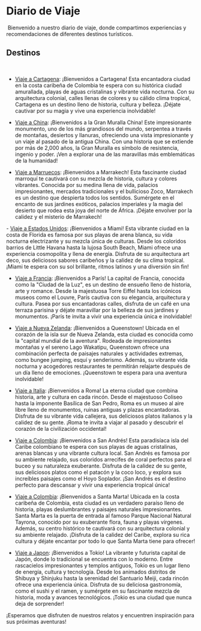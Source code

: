 # Diario de Viaje
​
Bienvenido a nuestro diario de viaje, donde compartimos experiencias y recomendaciones de diferentes destinos turísticos.
​
## Destinos
​
- [Viaje a Cartagena](entradas/cartagena.md): ¡Bienvenidos a Cartagena! Esta encantadora ciudad en la costa caribeña de Colombia te espera con su histórica ciudad amurallada, playas de aguas cristalinas y vibrante vida nocturna. Con su arquitectura colonial, calles llenas de colores y su cálido clima tropical, Cartagena es un destino lleno de historia, cultura y belleza. ¡Déjate cautivar por su magia y vive una experiencia inolvidable!

- [Viaje a China](entradas/la_gran_muralla.md): ¡Bienvenidos a la Gran Muralla China! Este impresionante monumento, uno de los más grandiosos del mundo, serpentea a través de montañas, desiertos y llanuras, ofreciendo una vista impresionante y un viaje al pasado de la antigua China. Con una historia que se extiende por más de 2,000 años, la Gran Muralla es símbolo de resistencia, ingenio y poder. ¡Ven a explorar una de las maravillas más emblemáticas de la humanidad!

- [Viaje a Marruecos](entradas/marrakech.md): ¡Bienvenidos a Marrakech! Esta fascinante ciudad marroquí te cautivará con su mezcla de historia, cultura y colores vibrantes. Conocida por su medina llena de vida, palacios impresionantes, mercados tradicionales y el bullicioso Zoco, Marrakech es un destino que despierta todos los sentidos. Sumérgete en el encanto de sus jardines exóticos, palacios imperiales y la magia del desierto que rodea esta joya del norte de África. ¡Déjate envolver por la calidez y el misterio de Marrakech!

​- [Viaje a Estados Unidos](entradas/miami.md): ¡Bienvenidos a Miami! Esta vibrante ciudad en la costa de Florida es famosa por sus playas de arena blanca, su vida nocturna electrizante y su mezcla única de culturas. Desde los coloridos barrios de Little Havana hasta la lujosa South Beach, Miami ofrece una experiencia cosmopolita y llena de energía. Disfruta de su arquitectura art deco, sus deliciosos sabores caribeños y la calidez de su clima tropical. ¡Miami te espera con su sol brillante, ritmos latinos y una diversión sin fin!

- [Viaje a Francia](entradas/paris.md): ¡Bienvenidos a París! La capital de Francia, conocida como la "Ciudad de la Luz", es un destino de ensueño lleno de historia, arte y romance. Desde la majestuosa Torre Eiffel hasta los icónicos museos como el Louvre, París cautiva con su elegancia, arquitectura y cultura. Pasea por sus encantadoras calles, disfruta de un café en una terraza parisina y déjate maravillar por la belleza de sus jardines y monumentos. ¡París te invita a vivir una experiencia única e inolvidable!

- [Viaje a Nueva Zelanda](entradas/queenstown.md): ¡Bienvenidos a Queenstown! Ubicada en el corazón de la isla sur de Nueva Zelanda, esta ciudad es conocida como la "capital mundial de la aventura". Rodeada de impresionantes montañas y el sereno Lago Wakatipu, Queenstown ofrece una combinación perfecta de paisajes naturales y actividades extremas, como bungee jumping, esquí y senderismo. Además, su vibrante vida nocturna y acogedores restaurantes te permitirán relajarte después de un día lleno de emociones. ¡Queenstown te espera para una aventura inolvidable!

- [Viaje a Italia](entradas/roma.md): ¡Bienvenidos a Roma! La eterna ciudad que combina historia, arte y cultura en cada rincón. Desde el majestuoso Coliseo hasta la imponente Basílica de San Pedro, Roma es un museo al aire libre lleno de monumentos, ruinas antiguas y plazas encantadoras. Disfruta de su vibrante vida callejera, sus deliciosos platos italianos y la calidez de su gente. ¡Roma te invita a viajar al pasado y descubrir el corazón de la civilización occidental!

- [Viaje a Colombia](entradas/san_andres.md): ¡Bienvenidos a San Andrés! Esta paradisíaca isla del Caribe colombiano te espera con sus playas de aguas cristalinas, arenas blancas y una vibrante cultura local. San Andrés es famosa por su ambiente relajado, sus coloridos arrecifes de coral perfectos para el buceo y su naturaleza exuberante. Disfruta de la calidez de su gente, sus deliciosos platos como el patacón y la coco loco, y explora sus increíbles paisajes como el Hoyo Soplador. ¡San Andrés es el destino perfecto para descansar y vivir una experiencia tropical única!

- [Viaje a Colombia](entradas/santa_marta.md): ¡Bienvenidos a Santa Marta! Ubicada en la costa caribeña de Colombia, esta ciudad es un verdadero paraíso lleno de historia, playas deslumbrantes y paisajes naturales impresionantes. Santa Marta es la puerta de entrada al famoso Parque Nacional Natural Tayrona, conocido por su exuberante flora, fauna y playas vírgenes. Además, su centro histórico te cautivará con su arquitectura colonial y su ambiente relajado. ¡Disfruta de la calidez del Caribe, explora su rica cultura y déjate encantar por todo lo que Santa Marta tiene para ofrecer!

- [Viaje a Japon](entradas/tokio.md): ¡Bienvenidos a Tokio! La vibrante y futurista capital de Japón, donde lo tradicional se encuentra con lo moderno. Entre rascacielos impresionantes y templos antiguos, Tokio es un lugar lleno de energía, cultura y tecnología. Desde los animados distritos de Shibuya y Shinjuku hasta la serenidad del Santuario Meiji, cada rincón ofrece una experiencia única. Disfruta de su deliciosa gastronomía, como el sushi y el ramen, y sumérgete en su fascinante mezcla de historia, moda y avances tecnológicos. ¡Tokio es una ciudad que nunca deja de sorprender!

¡Esperamos que disfruten de nuestros relatos y encuentren inspiración para sus próximas aventuras!
